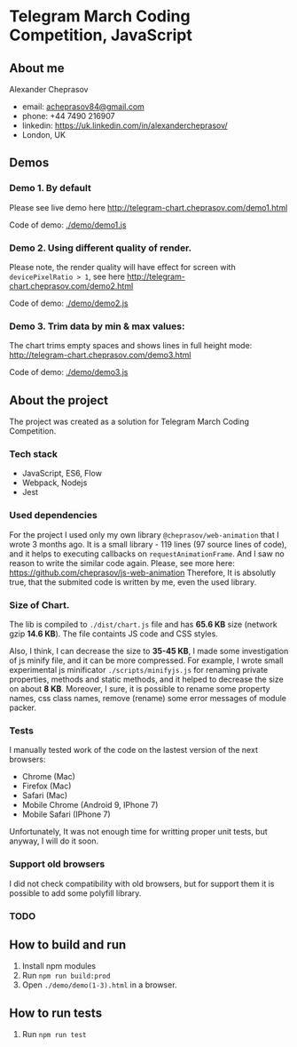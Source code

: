 # Telegram March Coding Competition, JavaScript

## About me
Alexander Cheprasov
- email: acheprasov84@gmail.com
- phone: +44 7490 216907
- linkedin: https://uk.linkedin.com/in/alexandercheprasov/
- London, UK

## Demos

### Demo 1. By default
Please see live demo here http://telegram-chart.cheprasov.com/demo1.html

Code of demo: [./demo/demo1.js](demo/demo1.js)
    
### Demo 2. Using different quality of render.
Please note, the render quality will have effect for screen with `devicePixelRatio > 1`, see here http://telegram-chart.cheprasov.com/demo2.html

Code of demo: [./demo/demo2.js](demo/demo3.js)

### Demo 3. Trim data by min & max values:
The chart trims empty spaces and shows lines in full height mode: http://telegram-chart.cheprasov.com/demo3.html

Code of demo: [./demo/demo3.js](demo/demo3.js)

## About the project
The project was created as a solution for Telegram March Coding Competition.

### Tech stack

- JavaScript, ES6, Flow
- Webpack, Nodejs
- Jest

### Used dependencies
For the project I used only my own library `@cheprasov/web-animation` that I wrote 3 months ago.
It is a small library - 119 lines (97 source lines of code), and it helps to executing callbacks on `requestAnimationFrame`.
And I saw no reason to write the similar code again. Please, see more here: https://github.com/cheprasov/js-web-animation
Therefore, It is absolutly true, that the submited code is written by mе, even the used library.

### Size of Chart.
The lib is compiled to `./dist/chart.js` file and has **65.6 KB** size (network gzip **14.6 KB**).
The file containts JS code and CSS styles.

Also, I think, I can decrease the size to **35-45 KB**, I made some investigation of js minify file, and it can be more compressed.
For example, I wrote small experimental js minificator `./scripts/minifyjs.js` for renaming private properties, methods and static methods,
and it helped to decrease the size on about **8 KB**. Moreover, I sure, it is possible to rename some property names, css class names,
remove (rename) some error messages of module packer. 

### Tests
I manually tested work of the code on the lastest version of the next browsers:
  - Chrome (Mac)
  - Firefox (Mac)
  - Safari (Mac)
  - Mobile Chrome (Android 9, IPhone 7)
  - Mobile Safari (IPhone 7)

Unfortunately, It was not enough time for writting proper unit tests, but anyway, I will do it soon.

### Support old browsers
I did not check compatibility with old browsers, but for support them it is possible to add some polyfill library.

### TODO

## How to build and run

1. Install npm modules
2. Run `npm run build:prod`
3. Open `./demo/demo(1-3).html` in a browser.

## How to run tests

1. Run `npm run test`
